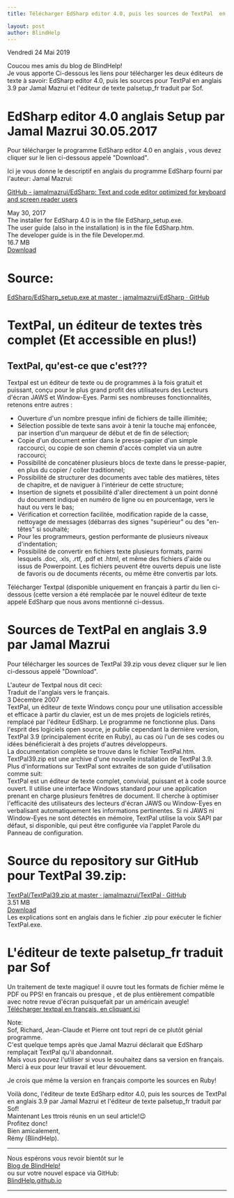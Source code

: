 ```yaml
---
title: Télécharger EdSharp editor 4.0, puis les sources de TextPal  en anglais 3.9 par Jamal Mazrui et l'éditeur de texte palsetup_fr traduit par Sof

layout: post
author: BlindHelp
---
```


<footer>Vendredi 24 Mai 2019</footer>


Coucou mes amis du blog de BlindHelp!               
Je vous apporte  Ci-dessous les liens pour télécharger les deux éditeurs de texte à savoir: EdSharp editor 4.0, puis les sources pour TextPal en anglais 3.9 par Jamal Mazrui et l'éditeur de texte palsetup_fr traduit par Sof.    

# EdSharp editor 4.0 anglais Setup par Jamal Mazrui 30.05.2017 #

Pour télécharger le programme EdSharp editor 4.0 en anglais , vous devez cliquer sur le lien ci-dessous appelé "Download".    

Ici je vous donne le descriptif en anglais du programme EdSharp fourni par l'auteur: Jamal Mazrui:    

[GitHub - jamalmazrui/EdSharp: Text and code editor optimized for keyboard and screen reader users](https://github.com/jamalmazrui/EdSharp)    

May 30, 2017    
The installer for EdSharp 4.0 is in the file EdSharp_setup.exe.    
The user guide (also in the installation) is in the file EdSharp.htm.    
The developer guide is in the file Developer.md.    
16.7 MB    
[Download](https://github.com/jamalmazrui/EdSharp/raw/master/EdSharp_setup.exe)    

# Source: #

[EdSharp/EdSharp_setup.exe at master · jamalmazrui/EdSharp · GitHub](https://github.com/jamalmazrui/EdSharp/blob/master/EdSharp_setup.exe)    

# TextPal, un éditeur de textes très complet (Et accessible en plus!) #

## TextPal, qu'est-ce que c'est??? ##

Textpal est un éditeur de texte ou de programmes à la fois gratuit et puissant, conçu pour le plus grand profit des utilisateurs des Lecteurs d'écran JAWS et Window-Eyes. Parmi ses nombreuses fonctionnalités, retenons entre autres :    

* Ouverture d'un nombre presque infini de fichiers de taille illimitée;
* Sélection possible de texte sans avoir à tenir la touche maj enfoncée, par insertion d'un marqueur de début et de fin de sélection;
* Copie d'un document entier dans le presse-papier d'un simple raccourci, ou copie de son chemin d'accès complet via un autre raccourci;
* Possibilité de concaténer plusieurs blocs de texte dans le presse-papier, en plus du copier / coller traditionnel;
* Possibilité de structurer des documents avec table des matières, têtes de chapitre, et de naviguer à l'intérieur de cette structure;
* Insertion de signets et possibilité d'aller directement à un point donné du document indiqué en numéro de ligne ou en pourcentage, vers le haut ou vers le bas;
* Vérification et correction facilitée, modification rapide de la casse, nettoyage de messages (débarras des signes "supérieur" ou des "en-têtes" si souhaité;
* Pour les programmeurs, gestion performante de plusieurs niveaux d'indentation;
* Possibilité de convertir en fichiers texte plusieurs formats, parmi lesquels .doc, .xls, .rtf, .pdf et .html, et même des fichiers d'aide ou issus de Powerpoint. Les fichiers peuvent être ouverts depuis une liste de favoris ou de documents récents, ou même être convertis par lots.

Télécharger Textpal (disponible uniquement en français à partir du lien ci-dessous (cette version a été remplacée par le nouvel éditeur de texte appelé EdSharp que nous avons mentionné ci-dessus.    

# Sources de TextPal  en anglais 3.9 par Jamal Mazrui #

Pour télécharger les sources  de TextPal 39.zip vous devez cliquer sur le lien ci-dessous appelé "Download".    

L'auteur de Textpal nous dit ceci:    
Traduit de l'anglais vers le français.    
3 Décembre 2007    
TextPal, un éditeur de texte Windows conçu pour une utilisation accessible et efficace à partir du clavier, est un de mes projets de logiciels retirés, remplacé par l'éditeur EdSharp. Le programme ne fonctionne plus. Dans l'esprit des logiciels open source, je publie cependant la dernière version, TextPal 3.9 (principalement écrite en Ruby), au cas où l'un de ses codes ou idées bénéficierait à des projets d'autres développeurs.    
La documentation complète se trouve dans le fichier TextPal.htm. TextPal39.zip est une archive d'une nouvelle installation de TextPal 3.9.    
Plus d'informations sur TextPal sont extraites de son guide d'utilisation comme suit:    
TextPal est un éditeur de texte complet, convivial, puissant et à code source ouvert. Il utilise une interface Windows standard pour une application prenant en charge plusieurs fenêtres de document. Il cherche à optimiser l'efficacité des utilisateurs des lecteurs d'écran JAWS ou Window-Eyes en verbalisant automatiquement les informations pertinentes. Si ni JAWS ni Window-Eyes ne sont détectés en mémoire, TextPal utilise la voix SAPI par défaut, si disponible, qui peut être configurée via l'applet Parole du Panneau de configuration.    

# Source du repository sur GitHub pour TextPal 39.zip: #

[TextPal/TextPal39.zip at master · jamalmazrui/TextPal · GitHub](https://github.com/jamalmazrui/TextPal/blob/master/TextPal39.zip)    
3.51 MB    
[Download](https://github.com/jamalmazrui/TextPal/raw/master/TextPal39.zip)    
Les explications sont en anglais dans le fichier .zip pour exécuter le fichier TextPal.exe.    

# L'éditeur de texte palsetup_fr traduit par Sof #

Un traitement de texte magique! il ouvre tout les formats de fichier même le PDF ou PPS! en francais ou presque , et de plus entièrement compatible avec notre revue d'écran puisquefait par un américain aveugle!    
[Télécharger textpal en français, en cliquant ici](http://netwalker.free.fr/share/palsetup_fr.exe)    

Note:    
Sof, Richard, Jean-Claude et Pierre ont tout repri de ce plutôt génial programme.    
C'est quelque temps après que Jamal Mazrui déclarait que EdSharp remplaçait TextPal qu'il abandonnait.    
Mais vous pouvez l'utiliser si vous le souhaitez dans sa version en français.    
Merci à eux pour leur travail et leur dévouement.    

Je crois que même la version en français comporte les sources en Ruby!    

Voilà donc, l'éditeur de texte EdSharp editor 4.0, puis les sources de TextPal  en anglais 3.9 par Jamal Mazrui et l'éditeur de texte palsetup_fr traduit par Sof!                 
Maintenant Les ttrois réunis en un seul article!😉    
Profitez donc!    
Bien amicalement,              
Rémy (BlindHelp).

---

Nous espérons vous revoir bientôt sur le      
[Blog de BlindHelp!](http://blindhelp.blogspot.fr/)                    
ou sur  votre nouvel espace via GitHub:                     
[BlindHelp.github.io](https://blindhelp.github.io)                    

---